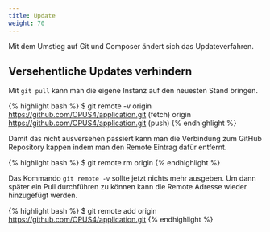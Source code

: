 ```yaml
---
title: Update
weight: 70
---
```


Mit dem Umstieg auf Git und Composer ändert sich das Updateverfahren.

## Versehentliche Updates verhindern

Mit `git pull` kann man die eigene Instanz auf den neuesten Stand bringen.

{% highlight bash %}
$ git remote -v
origin	https://github.com/OPUS4/application.git (fetch)
origin	https://github.com/OPUS4/application.git (push)
{% endhighlight %}

Damit das nicht ausversehen passiert kann man die Verbindung zum GitHub Repository kappen indem man den Remote Eintrag
dafür entfernt.

{% highlight bash %}
$ git remote rm origin
{% endhighlight %}

Das Kommando `git remote -v` sollte jetzt nichts mehr ausgeben. Um dann später ein Pull durchführen zu können kann die
 Remote Adresse wieder hinzugefügt werden.

 {% highlight bash %}
 $ git remote add origin https://github.com/OPUS4/application.git
 {% endhighlight %}

